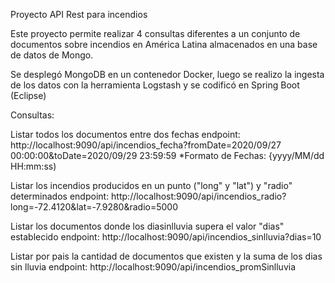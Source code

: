 Proyecto API Rest para incendios

Este proyecto permite realizar 4 consultas diferentes a un conjunto de documentos sobre incendios en América Latina almacenados en una base de datos de Mongo.

Se desplegó MongoDB en un contenedor Docker, luego se realizo la ingesta de los datos con la herramienta Logstash y se codificó en Spring Boot (Eclipse)

Consultas:

Listar todos  los documentos entre dos fechas
endpoint: http://localhost:9090/api/incendios_fecha?fromDate=2020/09/27 00:00:00&toDate=2020/09/29 23:59:59
*Formato de Fechas: {yyyy/MM/dd HH:mm:ss)

Listar los incendios producidos en un punto ("long" y "lat") y "radio" determinados
endpoint: http://localhost:9090/api/incendios_radio?long=-72.4120&lat=-7.9280&radio=5000

Listar los documentos donde los diasinlluvia supera el valor "dias" establecido
endpoint: http://localhost:9090/api/incendios_sinlluvia?dias=10

Listar por pais la cantidad de documentos que existen y la suma de los dias sin lluvia
endpoint: http://localhost:9090/api/incendios_promSinlluvia

